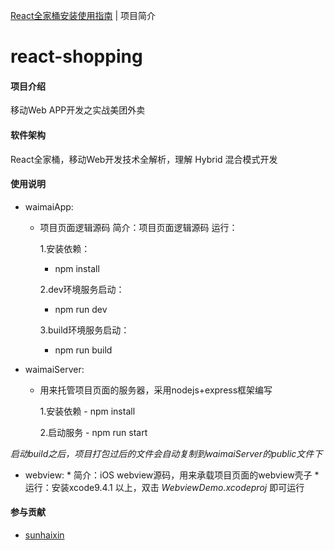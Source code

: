 [React全家桶安装使用指南](./React全家桶安装使用指南.md) | 项目简介

# react-shopping

#### 项目介绍

移动Web APP开发之实战美团外卖

#### 软件架构

React全家桶，移动Web开发技术全解析，理解 Hybrid 混合模式开发

#### 使用说明
  * waimaiApp: 
    * 项目页面逻辑源码 
    简介：项目页面逻辑源码
    运行：

      1.安装依赖：
         - npm install 

      2.dev环境服务启动：
         - npm run dev

      3.build环境服务启动：
         - npm run build
         
  * waimaiServer: 
    * 用来托管项目页面的服务器，采用nodejs+express框架编写

      1.安装依赖
          - npm install 

      2.启动服务
          - npm run start
   
   *启动build之后，项目打包过后的文件会自动复制到waimaiServer的public文件下*

   * webview: 
    * 简介：iOS webview源码，用来承载项目页面的webview壳子
    * 运行：安装xcode9.4.1 以上，双击 *WebviewDemo.xcodeproj* 即可运行

#### 参与贡献

- [sunhaixin](https://gitee.com/github-29425276/react-shopping)